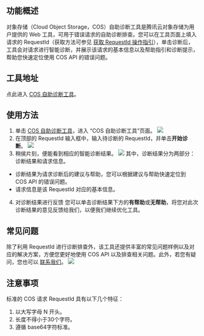 ## 功能概述
对象存储（Cloud Object Storage，COS）自助诊断工具是腾讯云对象存储为用户提供的 Web 工具，可用于错误请求的自助诊断排查。您可以在工具页面上填入请求的 RequestId（获取方法可参见 [获取 RequestId 操作指引](https://cloud.tencent.com/document/product/436/57575)），单击诊断后，工具会对请求进行智能诊断，并展示该请求的基本信息以及帮助指引和诊断提示，帮助您快速定位使用 COS API 的错误问题。

## 工具地址
点此进入 [COS 自助诊断工具](https://console.cloud.tencent.com/cos5/diagnose)。

## 使用方法

1. 单击 [COS 自助诊断工具](https://console.cloud.tencent.com/cos5/diagnose)，进入 “COS 自助诊断工具”页面。
![](https://main.qcloudimg.com/raw/c05f1ef048c597471f2cbd7b84c548b8.png)
2. 在顶部的 RequestId 输入框中，输入待诊断的 RequestId，并单击**开始诊断**。
![](https://main.qcloudimg.com/raw/65a25a6998b296bf7c3ea0d38b8f4897.png)
3. 稍侯片刻，便能看到相应的智能诊断结果。
![](https://main.qcloudimg.com/raw/41c2441e834874ff123c6be997446f87.png)
其中，诊断结果分为两部分：诊断结果和请求信息。
 - 诊断结果为请求诊断后的建议与帮助，您可以根据建议与帮助快速定位到 COS API 的错误问题。
 - 请求信息是该 RequestId 对应的基本信息。
4. 对诊断结果进行反馈
您可以单击诊断结果下方的**有帮助**或**无帮助**，将您对此次诊断结果的意见反馈给我们，以便我们继续优化工具。


## 常见问题

除了利用 RequestId 进行诊断排查外，该工具还提供丰富的常见问题样例以及对应的解决方案，方便您更好地使用 COS API 以及排查相关问题。此外，若您有疑问，您也可以 [联系我们](https://cloud.tencent.com/document/product/436/37708)。
![](https://main.qcloudimg.com/raw/a59aa7ff7045a8c5a0e20888b45750d8.png)

## 注意事项

标准的 COS 请求 RequestId 具有以下几个特征：
1. 以大写字母 N 开头。
2. 长度不得小于30个字符。
3. 遵循 base64字符标准。
